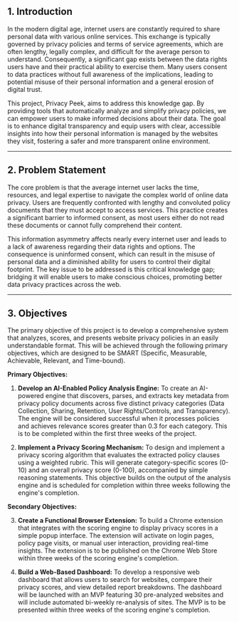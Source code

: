 ## 1. Introduction

In the modern digital age, internet users are constantly required to share personal data with various online services. This exchange is typically governed by privacy policies and terms of service agreements, which are often lengthy, legally complex, and difficult for the average person to understand. Consequently, a significant gap exists between the data rights users have and their practical ability to exercise them. Many users consent to data practices without full awareness of the implications, leading to potential misuse of their personal information and a general erosion of digital trust.

This project, Privacy Peek, aims to address this knowledge gap. By providing tools that automatically analyze and simplify privacy policies, we can empower users to make informed decisions about their data. The goal is to enhance digital transparency and equip users with clear, accessible insights into how their personal information is managed by the websites they visit, fostering a safer and more transparent online environment.

---

## 2. Problem Statement

The core problem is that the average internet user lacks the time, resources, and legal expertise to navigate the complex world of online data privacy. Users are frequently confronted with lengthy and convoluted policy documents that they must accept to access services. This practice creates a significant barrier to informed consent, as most users either do not read these documents or cannot fully comprehend their content.

This information asymmetry affects nearly every internet user and leads to a lack of awareness regarding their data rights and options. The consequence is uninformed consent, which can result in the misuse of personal data and a diminished ability for users to control their digital footprint. The key issue to be addressed is this critical knowledge gap; bridging it will enable users to make conscious choices, promoting better data privacy practices across the web.

---

## 3. Objectives

The primary objective of this project is to develop a comprehensive system that analyzes, scores, and presents website privacy policies in an easily understandable format. This will be achieved through the following primary objectives, which are designed to be SMART (Specific, Measurable, Achievable, Relevant, and Time-bound).

**Primary Objectives:**

1.  **Develop an AI-Enabled Policy Analysis Engine:** To create an AI-powered engine that discovers, parses, and extracts key metadata from privacy policy documents across five distinct privacy categories (Data Collection, Sharing, Retention, User Rights/Controls, and Transparency). The engine will be considered successful when it processes policies and achieves relevance scores greater than 0.3 for each category. This is to be completed within the first three weeks of the project.

2.  **Implement a Privacy Scoring Mechanism:** To design and implement a privacy scoring algorithm that evaluates the extracted policy clauses using a weighted rubric. This will generate category-specific scores (0-10) and an overall privacy score (0-100), accompanied by simple reasoning statements. This objective builds on the output of the analysis engine and is scheduled for completion within three weeks following the engine's completion.

**Secondary Objectives:**

3.  **Create a Functional Browser Extension:** To build a Chrome extension that integrates with the scoring engine to display privacy scores in a simple popup interface. The extension will activate on login pages, policy page visits, or manual user interaction, providing real-time insights. The extension is to be published on the Chrome Web Store within three weeks of the scoring engine's completion.

4.  **Build a Web-Based Dashboard:** To develop a responsive web dashboard that allows users to search for websites, compare their privacy scores, and view detailed report breakdowns. The dashboard will be launched with an MVP featuring 30 pre-analyzed websites and will include automated bi-weekly re-analysis of sites. The MVP is to be presented within three weeks of the scoring engine's completion.
